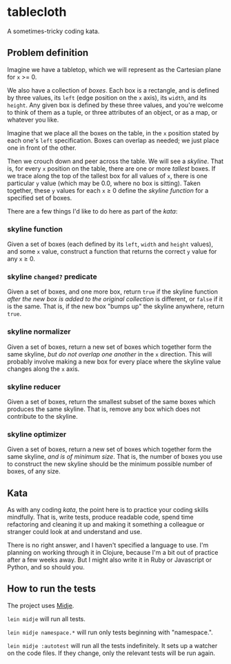 # tablecloth

A sometimes-tricky coding kata.

## Problem definition

Imagine we have a tabletop, which we will represent as the Cartesian plane for `x` >= 0.

We also have a collection of _boxes_. Each box is a rectangle, and is defined by three values, its `left` (edge position on the `x` axis), its `width`, and its `height`. Any given box is defined by these three values, and you're welcome to think of them as a tuple, or three attributes of an object, or as a map, or whatever you like.

Imagine that we place all the boxes on the table, in the `x` position stated by each one's `left` specification. Boxes can overlap as needed; we just place one in front of the other.

Then we crouch down and peer across the table. We will see a _skyline_. That is, for every `x` position on the table, there are one or more _tallest_ boxes. If we trace along the top of the tallest box for all values of `x`, there is one particular `y` value (which may be 0.0, where no box is sitting). Taken together, these `y` values for each `x` ≥ 0 define the _skyline function_ for a specified set of boxes.

There are a few things I'd like to do here as part of the _kata_:

### skyline function

Given a set of boxes (each defined by its `left`, `width` and `height` values), and some `x` value, construct a function that returns the correct `y` value for any `x` ≥ 0.

### skyline `changed?` predicate

Given a set of boxes, and one more box, return `true` if the skyline function _after the new box is added to the original collection_ is different, or `false` if it is the same. That is, if the new box "bumps up" the skyline anywhere, return `true`.

### skyline normalizer

Given a set of boxes, return a new set of boxes which together form the same skyline, _but do not overlap one another_ in the `x` direction. This will probably involve making a new box for every place where the skyline value changes along the `x` axis.

### skyline reducer

Given a set of boxes, return the smallest subset of the same boxes which produces the same skyline. That is, remove any box which does not contribute to the skyline.

### skyline optimizer

Given a set of boxes, return a new set of boxes which together form the same skyline, _and is of minimum size_. That is, the number of boxes you use to construct the new skyline should be the minimum possible number of boxes, of any size.

## Kata

As with any coding _kata_, the point here is to practice your coding skills mindfully. That is, write tests, produce readable code, spend time refactoring and cleaning it up and making it something a colleague or stranger could look at and understand and use.

There is no right answer, and I haven't specified a language to use. I'm planning on working through it in Clojure, because I'm a bit out of practice after a few weeks away. But I might also write it in Ruby or Javascript or Python, and so should you.

## How to run the tests

The project uses [Midje](https://github.com/marick/Midje/).

`lein midje` will run all tests.

`lein midje namespace.*` will run only tests beginning with "namespace.".

`lein midje :autotest` will run all the tests indefinitely. It sets up a
watcher on the code files. If they change, only the relevant tests will be
run again.

